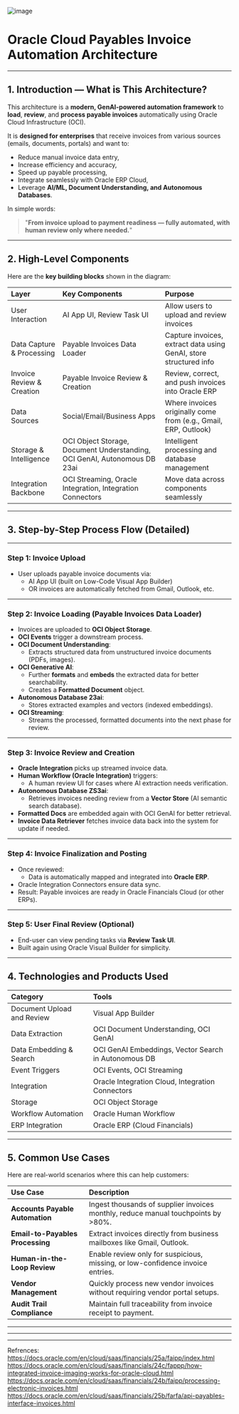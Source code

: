 ![image](https://github.com/user-attachments/assets/a120e3c5-2795-450c-aeae-64873a63342a)



# **Oracle Cloud Payables Invoice Automation Architecture**

---

## 1.  Introduction — What is This Architecture?

This architecture is a **modern, GenAI-powered automation framework** to **load**, **review**, and **process payable invoices** automatically using Oracle Cloud Infrastructure (OCI).

It is **designed for enterprises** that receive invoices from various sources (emails, documents, portals) and want to:
- Reduce manual invoice data entry,
- Increase efficiency and accuracy,
- Speed up payable processing,
- Integrate seamlessly with Oracle ERP Cloud,
- Leverage **AI/ML, Document Understanding, and Autonomous Databases**.

In simple words:
> "**From invoice upload to payment readiness — fully automated, with human review only where needed.**"

---

## 2.  High-Level Components

Here are the **key building blocks** shown in the diagram:

| Layer | Key Components | Purpose |
|:---|:---|:---|
| User Interaction | AI App UI, Review Task UI | Allow users to upload and review invoices |
| Data Capture & Processing | Payable Invoices Data Loader | Capture invoices, extract data using GenAI, store structured info |
| Invoice Review & Creation | Payable Invoice Review & Creation | Review, correct, and push invoices into Oracle ERP |
| Data Sources | Social/Email/Business Apps | Where invoices originally come from (e.g., Gmail, ERP, Outlook) |
| Storage & Intelligence | OCI Object Storage, Document Understanding, OCI GenAI, Autonomous DB 23ai | Intelligent processing and database management |
| Integration Backbone | OCI Streaming, Oracle Integration, Integration Connectors | Move data across components seamlessly |

---

## 3.  Step-by-Step Process Flow (Detailed)

---

### **Step 1: Invoice Upload**
- User uploads payable invoice documents via:
  - AI App UI (built on Low-Code Visual App Builder)
  - OR invoices are automatically fetched from Gmail, Outlook, etc.

---

### **Step 2: Invoice Loading (Payable Invoices Data Loader)**

- Invoices are uploaded to **OCI Object Storage**.
- **OCI Events** trigger a downstream process.
- **OCI Document Understanding**:
  - Extracts structured data from unstructured invoice documents (PDFs, images).
- **OCI Generative AI**:
  - Further **formats** and **embeds** the extracted data for better searchability.
  - Creates a **Formatted Document** object.
- **Autonomous Database 23ai**:
  - Stores extracted examples and vectors (indexed embeddings).
- **OCI Streaming**:
  - Streams the processed, formatted documents into the next phase for review.

---

### **Step 3: Invoice Review and Creation**

- **Oracle Integration** picks up streamed invoice data.
- **Human Workflow (Oracle Integration)** triggers:
  - A human review UI for cases where AI extraction needs verification.
- **Autonomous Database ZS3ai**:
  - Retrieves invoices needing review from a **Vector Store** (AI semantic search database).
- **Formatted Docs** are embedded again with OCI GenAI for better retrieval.
- **Invoice Data Retriever** fetches invoice data back into the system for update if needed.

---

### **Step 4: Invoice Finalization and Posting**

- Once reviewed:
  - Data is automatically mapped and integrated into **Oracle ERP**.
- Oracle Integration Connectors ensure data sync.
- Result: Payable invoices are ready in Oracle Financials Cloud (or other ERPs).

---

### **Step 5: User Final Review (Optional)**

- End-user can view pending tasks via **Review Task UI**.
- Built again using Oracle Visual Builder for simplicity.

---

## 4.  Technologies and Products Used

| Category | Tools |
|:---|:---|
| Document Upload and Review | Visual App Builder |
| Data Extraction | OCI Document Understanding, OCI GenAI |
| Data Embedding & Search | OCI GenAI Embeddings, Vector Search in Autonomous DB |
| Event Triggers | OCI Events, OCI Streaming |
| Integration | Oracle Integration Cloud, Integration Connectors |
| Storage | OCI Object Storage |
| Workflow Automation | Oracle Human Workflow |
| ERP Integration | Oracle ERP (Cloud Financials) |

---

## 5.  Common Use Cases

Here are real-world scenarios where this can help customers:

| Use Case | Description |
|:---|:---|
| **Accounts Payable Automation** | Ingest thousands of supplier invoices monthly, reduce manual touchpoints by >80%. |
| **Email-to-Payables Processing** | Extract invoices directly from business mailboxes like Gmail, Outlook. |
| **Human-in-the-Loop Review** | Enable review only for suspicious, missing, or low-confidence invoice entries. |
| **Vendor Management** | Quickly process new vendor invoices without requiring vendor portal setups. |
| **Audit Trail Compliance** | Maintain full traceability from invoice receipt to payment. |

---



---


---
Refrences:
https://docs.oracle.com/en/cloud/saas/financials/25a/faipp/index.html
https://docs.oracle.com/en/cloud/saas/financials/24c/fappp/how-integrated-invoice-imaging-works-for-oracle-cloud.html
https://docs.oracle.com/en/cloud/saas/financials/24b/faipp/processing-electronic-invoices.html
https://docs.oracle.com/en/cloud/saas/financials/25b/farfa/api-payables-interface-invoices.html
